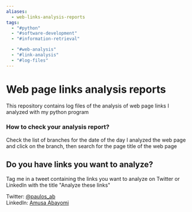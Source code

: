 ```yaml
---
aliases:
  - web-links-analysis-reports
tags:
  - "#python"
  - "#software-development"
  - "#information-retrieval"

  - "#web-analysis"
  - "#link-analysis"
  - "#log-files"
---
```

# Web page links analysis reports
This repository contains log files of the analysis of web page links I analyzed with my python program   
   
### How to check your analysis report?   
Check the list of branches for the date of the day I analyzed the web page and click on the branch, then search for the page title of the web page   
   
## Do you have links you want to analyze?   
Tag me in a tweet containing the links you want to analyze on Twitter or LinkedIn with the title "Analyze these links"   
   
Twitter: [@paulos_ab](https://twitter.com/paulos_ab)   
LinkedIn: [Amusa Abayomi](https://linkedin.com/in/amusa-abayomi)
